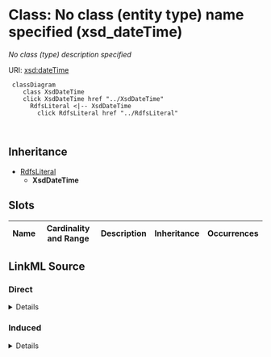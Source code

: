 

# Class: No class (entity type) name specified (xsd_dateTime)


_No class (type) description specified_







URI: [xsd:dateTime](http://www.w3.org/2001/XMLSchema#dateTime)






```mermaid
 classDiagram
    class XsdDateTime
    click XsdDateTime href "../XsdDateTime"
      RdfsLiteral <|-- XsdDateTime
        click RdfsLiteral href "../RdfsLiteral"
      
      
```





## Inheritance
* [RdfsLiteral](../classes/RdfsLiteral.md)
    * **XsdDateTime**



## Slots

| Name | Cardinality and Range | Description | Inheritance | Occurrences |
| ---  | --- | --- | --- | --- |














## LinkML Source

<!-- TODO: investigate https://stackoverflow.com/questions/37606292/how-to-create-tabbed-code-blocks-in-mkdocs-or-sphinx -->

### Direct

<details>

```yaml
name: xsd_dateTime
conforms_to: No schema conformance document specified
description: No class (type) description specified
title: No class (entity type) name specified
from_schema: sawgraph-kg
rank: 1000
is_a: rdfs_Literal
class_uri: xsd:dateTime

```
</details>

### Induced

<details>

```yaml
name: xsd_dateTime
conforms_to: No schema conformance document specified
description: No class (type) description specified
title: No class (entity type) name specified
from_schema: sawgraph-kg
rank: 1000
is_a: rdfs_Literal
class_uri: xsd:dateTime

```
</details>